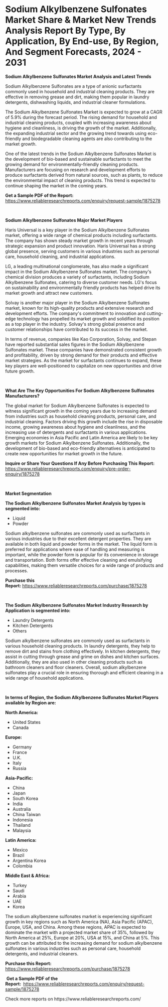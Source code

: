 <p><h1>Sodium Alkylbenzene Sulfonates Market Share & Market New Trends Analysis Report By Type, By Application, By End-use, By Region, And Segment Forecasts, 2024 - 2031</h1></p><p><strong>Sodium Alkylbenzene Sulfonates Market Analysis and Latest Trends</strong></p>
<p><p>Sodium Alkylbenzene Sulfonates are a type of anionic surfactants commonly used in household and industrial cleaning products. They are effective in removing grease and dirt, making them popular in laundry detergents, dishwashing liquids, and industrial cleaner formulations. </p><p>The Sodium Alkylbenzene Sulfonates Market is expected to grow at a CAGR of 5.9% during the forecast period. The rising demand for household and industrial cleaning products, coupled with increasing awareness about hygiene and cleanliness, is driving the growth of the market. Additionally, the expanding industrial sector and the growing trend towards using eco-friendly and biodegradable cleaning agents are also contributing to the market growth.</p><p>One of the latest trends in the Sodium Alkylbenzene Sulfonates Market is the development of bio-based and sustainable surfactants to meet the growing demand for environmentally-friendly cleaning products. Manufacturers are focusing on research and development efforts to produce surfactants derived from natural sources, such as plants, to reduce the environmental impact of cleaning products. This trend is expected to continue shaping the market in the coming years.</p></p>
<p><strong>Get a Sample PDF of the Report:&nbsp;</strong> <a href="https://www.reliableresearchreports.com/enquiry/request-sample/1875278">https://www.reliableresearchreports.com/enquiry/request-sample/1875278</a></p>
<p>&nbsp;</p>
<p><strong>Sodium Alkylbenzene Sulfonates Major Market Players</strong></p>
<p><p>Haris Universal is a key player in the Sodium Alkylbenzene Sulfonates market, offering a wide range of chemical products including surfactants. The company has shown steady market growth in recent years through strategic expansion and product innovation. Haris Universal has a strong global presence, serving customers in various industries such as personal care, household cleaning, and industrial applications.</p><p>LG, a leading multinational conglomerate, has also made a significant impact in the Sodium Alkylbenzene Sulfonates market. The company's chemical division produces a variety of surfactants, including Sodium Alkylbenzene Sulfonates, catering to diverse customer needs. LG's focus on sustainability and environmentally friendly products has helped drive its market growth and attract new customers.</p><p>Solvay is another major player in the Sodium Alkylbenzene Sulfonates market, known for its high-quality products and extensive research and development efforts. The company's commitment to innovation and cutting-edge technology has propelled its market growth and solidified its position as a top player in the industry. Solvay's strong global presence and customer relationships have contributed to its success in the market.</p><p>In terms of revenue, companies like Kao Corporation, Solvay, and Stepan have reported substantial sales figures in the Sodium Alkylbenzene Sulfonates market. These companies have demonstrated consistent growth and profitability, driven by strong demand for their products and effective market strategies. As the market for surfactants continues to expand, these key players are well-positioned to capitalize on new opportunities and drive future growth.</p></p>
<p>&nbsp;</p>
<p><strong>What Are The Key Opportunities For Sodium Alkylbenzene Sulfonates Manufacturers?</strong></p>
<p><p>The global market for Sodium Alkylbenzene Sulfonates is expected to witness significant growth in the coming years due to increasing demand from industries such as household cleaning products, personal care, and industrial cleaning. Factors driving this growth include the rise in disposable income, growing awareness about hygiene and cleanliness, and the increasing use of detergents and surfactants in various applications. Emerging economies in Asia Pacific and Latin America are likely to be key growth markets for Sodium Alkylbenzene Sulfonates. Additionally, the development of bio-based and eco-friendly alternatives is anticipated to create new opportunities for market growth in the future.</p></p>
<p><strong>Inquire or Share Your Questions If Any Before Purchasing This Report:</strong> <a href="https://www.reliableresearchreports.com/enquiry/pre-order-enquiry/1875278">https://www.reliableresearchreports.com/enquiry/pre-order-enquiry/1875278</a></p>
<p>&nbsp;</p>
<p><strong>Market Segmentation</strong></p>
<p><strong>The Sodium Alkylbenzene Sulfonates Market Analysis by types is segmented into:</strong></p>
<p><ul><li>Liquid</li><li>Powder</li></ul></p>
<p><p>Sodium alkylbenzene sulfonates are commonly used as surfactants in various industries due to their excellent detergent properties. They are available in both liquid and powder forms in the market. The liquid form is preferred for applications where ease of handling and measuring is important, while the powder form is popular for its convenience in storage and transportation. Both forms offer effective cleaning and emulsifying capabilities, making them versatile choices for a wide range of products and processes.</p></p>
<p><strong>Purchase this Report:&nbsp;</strong><a href="https://www.reliableresearchreports.com/purchase/1875278">https://www.reliableresearchreports.com/purchase/1875278</a></p>
<p>&nbsp;</p>
<p><strong>The Sodium Alkylbenzene Sulfonates Market Industry Research by Application is segmented into:</strong></p>
<p><ul><li>Laundry Detergents</li><li>Kitchen Detergents</li><li>Others</li></ul></p>
<p><p>Sodium alkylbenzene sulfonates are commonly used as surfactants in various household cleaning products. In laundry detergents, they help to remove dirt and stains from clothing effectively. In kitchen detergents, they assist in cutting through grease and grime on dishes and kitchen surfaces. Additionally, they are also used in other cleaning products such as bathroom cleaners and floor cleaners. Overall, sodium alkylbenzene sulfonates play a crucial role in ensuring thorough and efficient cleaning in a wide range of household applications.</p></p>
<p>&nbsp;</p>
<p><strong>In terms of Region, the Sodium Alkylbenzene Sulfonates Market Players available by Region are:</strong></p>
<p>
    <p> <strong> North America: </strong>
        <ul>
            <li>United States</li>
            <li>Canada</li>
        </ul>
        </p> 
    <p> <strong> Europe: </strong>
        <ul>
            <li>Germany</li>
            <li>France</li>
            <li>U.K.</li>
            <li>Italy</li>
            <li>Russia</li>
        </ul>
        </p> 
    <p> <strong> Asia-Pacific: </strong>
        <ul>
            <li>China</li>
            <li>Japan</li>
            <li>South Korea</li>
            <li>India</li>
            <li>Australia</li>
            <li>China Taiwan</li>
            <li>Indonesia</li>
            <li>Thailand</li>
            <li>Malaysia</li>
        </ul>
        </p> 
    <p> <strong> Latin America: </strong>
        <ul>
            <li>Mexico</li>
            <li>Brazil</li>
            <li>Argentina Korea</li>
            <li>Colombia</li>
        </ul>
        </p> 
    <p> <strong> Middle East & Africa: </strong>
        <ul>
            <li>Turkey</li>
            <li>Saudi</li>
            <li>Arabia</li>
            <li>UAE</li>
            <li>Korea</li>
        </ul>
    </p>
    </p>
<p><p>The sodium alkylbenzene sulfonates market is experiencing significant growth in key regions such as North America (NA), Asia Pacific (APAC), Europe, USA, and China. Among these regions, APAC is expected to dominate the market with a projected market share of 35%, followed by North America at 25%, Europe at 20%, USA at 15%, and China at 5%. This growth can be attributed to the increasing demand for sodium alkylbenzene sulfonates in various industries such as personal care, household detergents, and industrial cleaners.</p></p>
<p><strong>Purchase this Report: </strong><a href="https://www.reliableresearchreports.com/purchase/1875278">https://www.reliableresearchreports.com/purchase/1875278</a></p>
<p>&nbsp;<strong>Get a Sample PDF of the Report:&nbsp;&nbsp;</strong><a href="https://www.reliableresearchreports.com/enquiry/request-sample/1875278">https://www.reliableresearchreports.com/enquiry/request-sample/1875278</a></p>
<p><strong></strong></p>
<p>Check more reports on https://www.reliableresearchreports.com/</p>